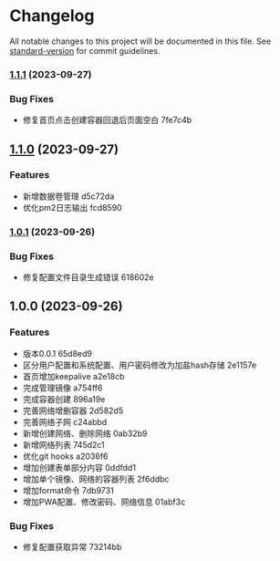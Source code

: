 # Changelog

All notable changes to this project will be documented in this file. See [standard-version](https://github.com/conventional-changelog/standard-version) for commit guidelines.

### [1.1.1](///compare/v1.1.0...v1.1.1) (2023-09-27)


### Bug Fixes

* 修复首页点击创建容器回退后页面空白 7fe7c4b

## [1.1.0](///compare/v1.0.1...v1.1.0) (2023-09-27)


### Features

* 新增数据卷管理 d5c72da
* 优化pm2日志输出 fcd8590

### [1.0.1](///compare/v1.0.0...v1.0.1) (2023-09-26)


### Bug Fixes

* 修复配置文件目录生成错误 618602e

## 1.0.0 (2023-09-26)


### Features

* 版本0.0.1 65d8ed9
* 区分用户配置和系统配置、用户密码修改为加盐hash存储 2e1157e
* 首页增加keepalive a2e18cb
* 完成管理镜像 a754ff6
* 完成容器创建 896a19e
* 完善网络增删容器 2d582d5
* 完善网络子网 c24abbd
* 新增创建网络、删除网络 0ab32b9
* 新增网络列表 745d2c1
* 优化git hooks a2036f6
* 增加创建表单部分内容 0ddfdd1
* 增加单个镜像、网络的容器列表 2f6ddbc
* 增加format命令 7db9731
* 增加PWA配置、修改密码、网络信息 01abf3c


### Bug Fixes

* 修复配置获取异常 73214bb
